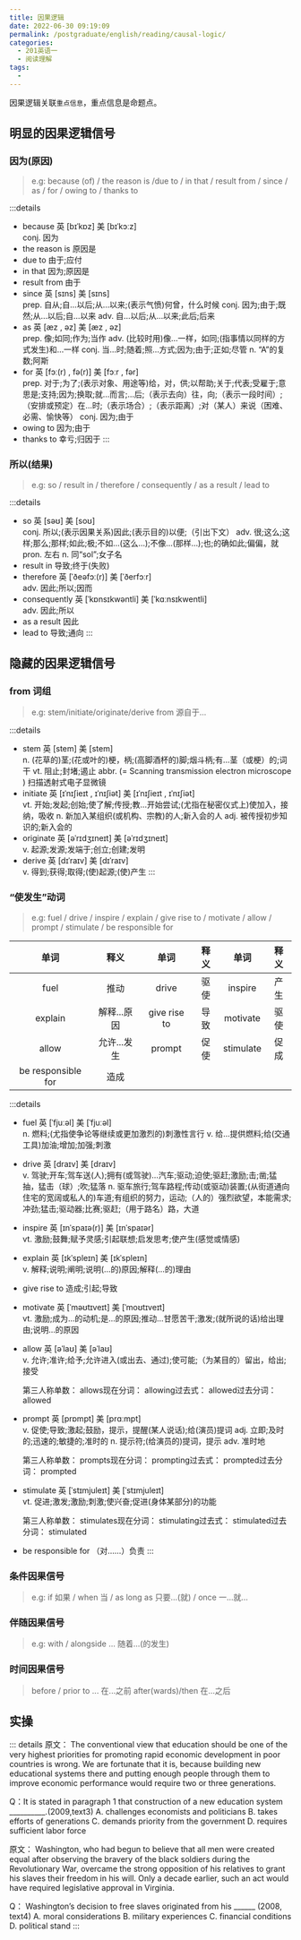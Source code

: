 ```yaml
---
title: 因果逻辑
date: 2022-06-30 09:19:09
permalink: /postgraduate/english/reading/causal-logic/
categories:
  - 201英语一
  - 阅读理解
tags:
  - 
---
```

因果逻辑关联`重点信息`，重点信息是命题点。
<!-- more -->
## 明显的因果逻辑信号
### 因为(原因)

> e.g: because (of) / the reason is /due to / in that / result from / since / as / for / owing to / thanks to

:::details
* because 英 [bɪˈkɒz]   美 [bɪˈkɔːz]  
  conj. 因为
* the reason is
  原因是
* due to
  由于;应付
* in that
  因为;原因是
* result from
  由于
* since 英 [sɪns]   美 [sɪns]  
  prep. 自从;自…以后;从…以来;(表示气愤)何曾，什么时候
  conj. 因为;由于;既然;从…以后;自…以来
  adv. 自…以后;从…以来;此后;后来
* as 英 [æz , əz]   美 [æz , əz]  
  prep. 像;如同;作为;当作
  adv.  (比较时用)像…一样，如同;(指事情以同样的方式发生)和…一样
  conj. 当…时;随着;照…方式;因为;由于;正如;尽管
  n. “A”的复数;阿斯
* for 英 [fɔː(r) , fə(r)]   美 [fɔːr , fər]  
  prep. 对于;为了;(表示对象、用途等)给，对，供;以帮助;关于;代表;受雇于;意思是;支持;因为;换取;就…而言;…后;（表示去向）往，向;（表示一段时间）;（安排或预定）在…时;（表示场合）;（表示距离）;对（某人）来说（困难、必需、愉快等）
  conj. 因为;由于
* owing to
  因为;由于
* thanks to
  幸亏;归因于
:::

### 所以(结果)

> e.g: so / result in / therefore / consequently / as a result / lead to
 
:::details
- so 英 [səʊ]   美 [soʊ]  
  conj. 所以;(表示因果关系)因此;(表示目的)以便;（引出下文）
  adv.  很;这么;这样;那么;那样;如此;极;不如…(这么…);不像…(那样…);也;的确如此;偏偏，就
  pron. 左右
  n.  同“sol”;女子名
- result in
  导致;终于(失败)
- therefore 英 [ˈðeəfɔː(r)]   美 [ˈðerfɔːr]  
  adv.  因此;所以;因而
- consequently 英 [ˈkɒnsɪkwəntli]   美 [ˈkɑːnsɪkwentli]  
  adv.  因此;所以
- as a result
  因此
- lead to
  导致;通向
:::

## 隐藏的因果逻辑信号
### from 词组
> e.g: stem/initiate/originate/derive from 源自于...

:::details
- stem 英 [stem]   美 [stem]  
  n.  (花草的)茎;(花或叶的)梗，柄;(高脚酒杯的)脚;烟斗柄;有…茎（或梗）的;词干
  vt. 阻止;封堵;遏止
  abbr. (= Scanning transmission electron microscope ) 扫描透射式电子显微镜
- initiate 英 [ɪˈnɪʃieɪt , ɪˈnɪʃiət]   美 [ɪˈnɪʃieɪt , ɪˈnɪʃiət]  
  vt. 开始;发起;创始;使了解;传授;教…开始尝试;(尤指在秘密仪式上)使加入，接纳，吸收
  n.  新加入某组织(或机构、宗教)的人;新入会的人
  adj.  被传授初步知识的;新入会的
- originate 英 [əˈrɪdʒɪneɪt]   美 [əˈrɪdʒɪneɪt]  
  v.  起源;发源;发端于;创立;创建;发明
- derive 英 [dɪˈraɪv]   美 [dɪˈraɪv]  
  v.  得到;获得;取得;(使)起源;(使)产生
:::

### “使发生”动词
> e.g: fuel / drive / inspire / explain / give rise to / motivate / allow / prompt / stimulate / be responsible for

|        单词        |    释义     |     单词     | 释义  |   单词    | 释义  |
| :----------------: | :---------: | :----------: | :---: | :-------: | :---: |
|        fuel        |    推动     |    drive     | 驱使  |  inspire  | 产生  |
|      explain       | 解释...原因 | give rise to | 导致  | motivate  | 驱使  |
|       allow        | 允许...发生 |    prompt    | 促使  | stimulate | 促成  |
| be responsible for |    造成     |

:::details
- fuel 英 [ˈfjuːəl]   美 [ˈfjuːəl]  
  n.  燃料;(尤指使争论等继续或更加激烈的)刺激性言行
  v. 给…提供燃料;给(交通工具)加油;增加;加强;刺激
- drive 英 [draɪv]   美 [draɪv]  
  v.  驾驶;开车;驾车送(人);拥有(或驾驶)…汽车;驱动;迫使;驱赶;激励;击;凿;猛抽，猛击（球）;吹;猛落
  n.  驱车旅行;驾车路程;传动(或驱动)装置;(从街道通向住宅的宽阔或私人的)车道;有组织的努力，运动;（人的）强烈欲望，本能需求;冲劲;猛击;驱动器;比赛;驱赶;（用于路名）路，大道
- inspire 英 [ɪnˈspaɪə(r)]   美 [ɪnˈspaɪər]  
  vt. 激励;鼓舞;赋予灵感;引起联想;启发思考;使产生(感觉或情感)
- explain 英 [ɪkˈspleɪn]   美 [ɪkˈspleɪn]  
  v.  解释;说明;阐明;说明(…的)原因;解释(…的)理由
- give rise to
  造成;引起;导致
- motivate 英 [ˈməʊtɪveɪt]   美 [ˈmoʊtɪveɪt]  
  vt. 激励;成为…的动机;是…的原因;推动…甘愿苦干;激发;(就所说的话)给出理由;说明…的原因
- allow 英 [əˈlaʊ]   美 [əˈlaʊ]  
  v.  允许;准许;给予;允许进入(或出去、通过);使可能;（为某目的）留出，给出;接受

  第三人称单数： allows现在分词： allowing过去式： allowed过去分词： allowed
- prompt 英 [prɒmpt]   美 [prɑːmpt]  
  v.  促使;导致;激起;鼓励，提示，提醒(某人说话);给(演员)提词
  adj.  立即;及时的;迅速的;敏捷的;准时的
  n.  提示符;(给演员的)提词，提示
  adv.  准时地

  第三人称单数： prompts现在分词： prompting过去式： prompted过去分词： prompted
- stimulate 英 [ˈstɪmjuleɪt]   美 [ˈstɪmjuleɪt]  
  vt. 促进;激发;激励;刺激;使兴奋;促进(身体某部分)的功能

  第三人称单数： stimulates现在分词： stimulating过去式： stimulated过去分词： stimulated
- be responsible for
  （对……）负责
:::

### 条件因果信号
> e.g: if 如果 / when 当 / as long as 只要...(就) / once 一...就...

### 伴随因果信号
> e.g: with / alongside ... 随着...(的发生)

### 时间因果信号
> before / prior to ... 在...之前
> after(wards)/then 在...之后 

## 实操
::: details
原⽂：
The conventional view that education should be one of the very highest priorities for promoting rapid economic development in poor countries is wrong. We are fortunate that it is, because building new educational systems there and putting enough people through them to improve economic performance would require two or three generations.

Q：It is stated in paragraph 1 that construction of a new education system __________.(2009,text3)
A. challenges economists and politicians
B. takes efforts of generations
C. demands priority from the government
D. requires sufficient labor force

原⽂：
Washington, who had begun to believe that all men were created equal after observing the bravery of the black soldiers during the Revolutionary War, overcame the strong opposition of his relatives to grant his slaves their freedom in his will. Only a decade earlier, such an act would have required legislative approval in Virginia.

Q： Washington’s decision to free slaves originated from his ______ (2008, text4)
A. moral considerations
B. military experiences
C. financial conditions
D. political stand
:::